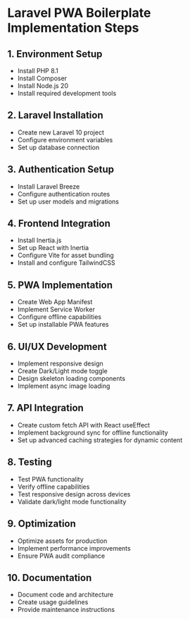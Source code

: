 # Laravel PWA Boilerplate Implementation Steps

## 1. Environment Setup
- Install PHP 8.1
- Install Composer
- Install Node.js 20
- Install required development tools

## 2. Laravel Installation
- Create new Laravel 10 project
- Configure environment variables
- Set up database connection

## 3. Authentication Setup
- Install Laravel Breeze
- Configure authentication routes
- Set up user models and migrations

## 4. Frontend Integration
- Install Inertia.js
- Set up React with Inertia
- Configure Vite for asset bundling
- Install and configure TailwindCSS

## 5. PWA Implementation
- Create Web App Manifest
- Implement Service Worker
- Configure offline capabilities
- Set up installable PWA features

## 6. UI/UX Development
- Implement responsive design
- Create Dark/Light mode toggle
- Design skeleton loading components
- Implement async image loading

## 7. API Integration
- Create custom fetch API with React useEffect
- Implement background sync for offline functionality
- Set up advanced caching strategies for dynamic content

## 8. Testing
- Test PWA functionality
- Verify offline capabilities
- Test responsive design across devices
- Validate dark/light mode functionality

## 9. Optimization
- Optimize assets for production
- Implement performance improvements
- Ensure PWA audit compliance

## 10. Documentation
- Document code and architecture
- Create usage guidelines
- Provide maintenance instructions
